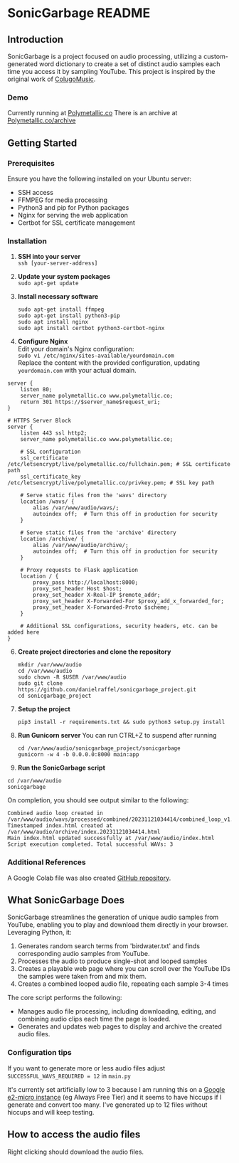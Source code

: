 # SonicGarbage README

## Introduction
SonicGarbage is a project focused on audio processing, utilizing a custom-generated word dictionary to create a set of distinct audio samples each time you access it by sampling YouTube. This project is inspired by the original work of [ColugoMusic](https://twitter.com/ColugoMusic/status/1726001266180956440?s=20).

### Demo
Currently running at [Polymetallic.co](https://Polymetallic.co)
There is an archive at [Polymetallic.co/archive](https://Polymetallic.co/archive)

## Getting Started

### Prerequisites
Ensure you have the following installed on your Ubuntu server:
- SSH access
- FFMPEG for media processing
- Python3 and pip for Python packages
- Nginx for serving the web application
- Certbot for SSL certificate management

### Installation
1. **SSH into your server**  
   `ssh [your-server-address]`

2. **Update your system packages**  
   `sudo apt-get update`

3. **Install necessary software**  
   ```
   sudo apt-get install ffmpeg
   sudo apt-get install python3-pip
   sudo apt install nginx
   sudo apt install certbot python3-certbot-nginx
   ```

4. **Configure Nginx**  
   Edit your domain's Nginx configuration:  
   `sudo vi /etc/nginx/sites-available/yourdomain.com`  
   Replace the content with the provided configuration, updating `yourdomain.com` with your actual domain.
```
server {
    listen 80;
    server_name polymetallic.co www.polymetallic.co;
    return 301 https://$server_name$request_uri;
}

# HTTPS Server Block
server {
    listen 443 ssl http2;
    server_name polymetallic.co www.polymetallic.co;

    # SSL configuration
    ssl_certificate /etc/letsencrypt/live/polymetallic.co/fullchain.pem; # SSL certificate path
    ssl_certificate_key /etc/letsencrypt/live/polymetallic.co/privkey.pem; # SSL key path

    # Serve static files from the 'wavs' directory
    location /wavs/ {
        alias /var/www/audio/wavs/;
        autoindex off;  # Turn this off in production for security
    }

    # Serve static files from the 'archive' directory
    location /archive/ {
        alias /var/www/audio/archive/;
        autoindex off;  # Turn this off in production for security
    }

    # Proxy requests to Flask application
    location / {
        proxy_pass http://localhost:8000;
        proxy_set_header Host $host;
        proxy_set_header X-Real-IP $remote_addr;
        proxy_set_header X-Forwarded-For $proxy_add_x_forwarded_for;
        proxy_set_header X-Forwarded-Proto $scheme;
    }

    # Additional SSL configurations, security headers, etc. can be added here
}
```

6. **Create project directories and clone the repository**  
   ```
   mkdir /var/www/audio
   cd /var/www/audio
   sudo chown -R $USER /var/www/audio
   sudo git clone https://github.com/danielraffel/sonicgarbage_project.git
   cd sonicgarbage_project
   ```

7. **Setup the project**  
   ```
   pip3 install -r requirements.txt && sudo python3 setup.py install
   ```

8. **Run Gunicorn server**
   You can run CTRL+Z to suspend after running
   ```
   cd /var/www/audio/sonicgarbage_project/sonicgarbage
   gunicorn -w 4 -b 0.0.0.0:8000 main:app
   ```

10. **Run the SonicGarbage script**  

   ```
   cd /var/www/audio
   sonicgarbage
   ```

   On completion, you should see output similar to the following:  
   ```
   Combined audio loop created in /var/www/audio/wavs/processed/combined/20231121034414/combined_loop_v1.wav
   Timestamped index.html created at /var/www/audio/archive/index.20231121034414.html
   Main index.html updated successfully at /var/www/audio/index.html
   Script execution completed. Total successful WAVs: 3
   ```

### Additional References
A Google Colab file was also created [GitHub repository](https://github.com/danielraffel/dodgylegally).

## What SonicGarbage Does
SonicGarbage streamlines the generation of unique audio samples from YouTube, enabling you to play and download them directly in your browser. Leveraging Python, it:

1. Generates random search terms from 'birdwater.txt' and finds corresponding audio samples from YouTube.
2. Processes the audio to produce single-shot and looped samples
3. Creates a playable web page where you can scroll over the YouTube IDs the samples were taken from and mix them.
4. Creates a combined looped audio file, repeating each sample 3-4 times

The core script performs the following:
- Manages audio file processing, including downloading, editing, and combining audio clips each time the page is loaded.
- Generates and updates web pages to display and archive the created audio files.

### Configuration tips
If you want to generate more or less audio files adjust `SUCCESSFUL_WAVS_REQUIRED = 12` in `main.py`

It's currently set artificially low to 3 because I am running this on a [Google e2-micro instance](https://cloud.google.com/free/docs/free-cloud-features?hl=en#compute) (eg Always Free Tier) and it seems to have hiccups if I generate and convert too many. I've generated up to 12 files without hiccups and will keep testing.

## How to access the audio files
Right clicking should download the audio files.


